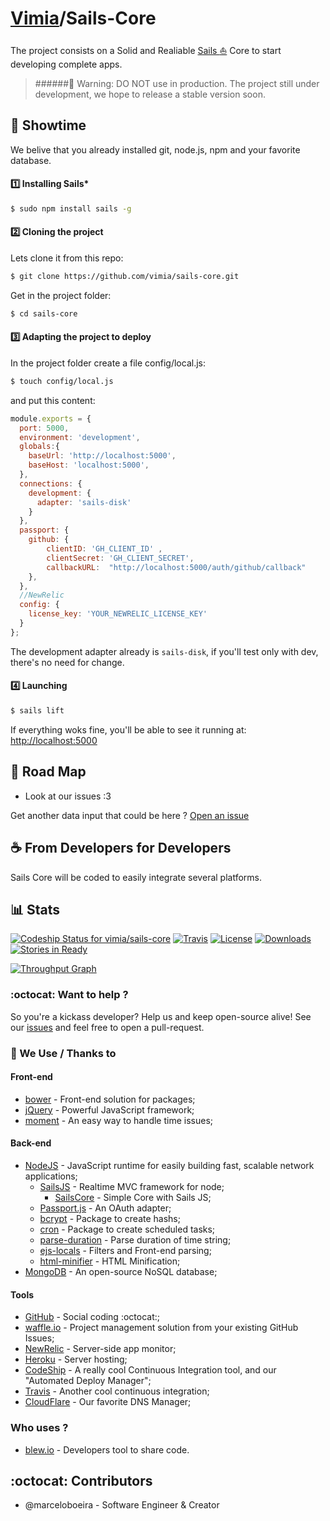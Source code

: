 [Vimia](http://github.com/vimia/sails-core)/Sails-Core
=====

The project consists on a Solid and Realiable [Sails :boat:](http://sailsjs.org) Core to start developing complete apps.

> ######:construction: Warning: DO NOT use in production.
> The project still under development, we hope to release a stable version soon. 


## :rocket: Showtime 

We belive that you already installed git, node.js, npm and your favorite database.


#### :one: Installing Sails*

```bash
$ sudo npm install sails -g
```

#### :two: Cloning the project

Lets clone it from this repo: 
```bash
$ git clone https://github.com/vimia/sails-core.git
```
Get in the project folder:
```bash
$ cd sails-core
```

#### :three: Adapting the project to deploy 

In the project folder create a file config/local.js:
```bash
$ touch config/local.js
```
and put this content:

```javascript
module.exports = {
  port: 5000,
  environment: 'development',
  globals:{
    baseUrl: 'http://localhost:5000',
    baseHost: 'localhost:5000',
  },
  connections: {
    development: {
      adapter: 'sails-disk'
    }
  },
  passport: {
    github: {
        clientID: 'GH_CLIENT_ID' ,
        clientSecret: 'GH_CLIENT_SECRET',
        callbackURL:  "http://localhost:5000/auth/github/callback"
    },
  },
  //NewRelic
  config: {
  	license_key: 'YOUR_NEWRELIC_LICENSE_KEY'
  }
};
```

The development adapter already is `sails-disk`, if you'll test only with dev, there's no need for change.

#### :four: Launching
```bash
$ sails lift
```

If everything woks fine, you'll be able to see it running at: [http://localhost:5000](http://localhost:5000)


## :metal: Road Map

* Look at our issues :3


Get another data input that could be here ? [Open an issue](https://github.com/vimia/sails-core/issues/new/)		

## :coffee: From Developers for Developers
	
Sails Core will be coded to easily integrate several platforms.

## :bar_chart: Stats

[![Codeship Status for vimia/sails-core](http://img.shields.io/codeship/f64fcdf0-36fb-0132-c34e-0ef470a8deda.svg?style=flat)](https://codeship.io/projects/41548)
[![Travis](http://img.shields.io/travis/vimia/sails-core.svg?style=flat)](https://travis-ci.org/vimia/sails-core)
[![License](http://img.shields.io/npm/l/sails-core.svg?style=flat)](https://raw.githubusercontent.com/vimia/sails-core/master/LICENSE)
[![Downloads](http://img.shields.io/npm/dm/sails-core.svg?style=flat)](https://npmjs.org/package/sails-core)
[![Stories in Ready](https://badge.waffle.io/vimia/sails-core.svg?label=ready&title=Ready)](http://waffle.io/vimia/sails-core)

[![Throughput Graph](https://graphs.waffle.io/vimia/sails-core/throughput.svg)](https://waffle.io/vimia/sails-core/metrics)

### :octocat: Want to help ?

So you're a kickass developer? Help us and keep open-source alive!
See our [issues](http://github.com/vimia/blew/issues) and feel free to open a pull-request.

### :clap: We Use / Thanks to

#### Front-end
* [bower](https://github.com/bower/bower) - Front-end solution for packages;
* [jQuery](http://jquery.com) - Powerful JavaScript framework;
* [moment](https://github.com/moment/moment) - An easy way to handle time issues;

#### Back-end

* [NodeJS](http://nodejs.org/) - JavaScript runtime for easily building fast, scalable network applications;
	* [SailsJS](http://sailsjs.org/) - Realtime MVC framework for node;
		* [SailsCore](https://github.com/vimia/sails-core) - Simple Core with Sails JS;
	* [Passport.js](http://passportjs.org/) - An OAuth adapter;
	* [bcrypt](https://github.com/ncb000gt/node.bcrypt.js) - Package to create hashs;
	* [cron](https://github.com/ncb000gt/node-cron) - Package to create scheduled tasks;
	* [parse-duration](https://github.com/jkroso/parse-duration) - Parse duration of time string;
	* [ejs-locals](https://github.com/randometc/ejs-locals) - Filters and Front-end parsing;
	* [html-minifier](https://github.com/kangax/html-minifier) - HTML Minification;
* [MongoDB](http://mongodb.org/) - An open-source NoSQL database;

#### Tools

* [GitHub](http://github.com/) - Social coding :octocat:;
* [waffle.io](http://waffle.io/) - Project management solution from your existing GitHub Issues;
* [NewRelic](http://newrelic.com/) - Server-side app monitor;
* [Heroku](http://heroku.com/) - Server hosting;
* [CodeShip](http://codeship.io/) - A really cool Continuous Integration tool, and our "Automated Deploy Manager";
* [Travis](http://travis.ci/) - Another cool continuous integration;
* [CloudFlare](http://cloudflare.com/) - Our favorite DNS Manager;

### Who uses ?

 * [blew.io](http://blew.io) - Developers tool to share code.

## :octocat: Contributors
	
* @marceloboeira - Software Engineer & Creator	
